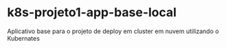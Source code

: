 # k8s-projeto1-app-base-local
Aplicativo base para o projeto de deploy em cluster em nuvem utilizando o Kubernates
